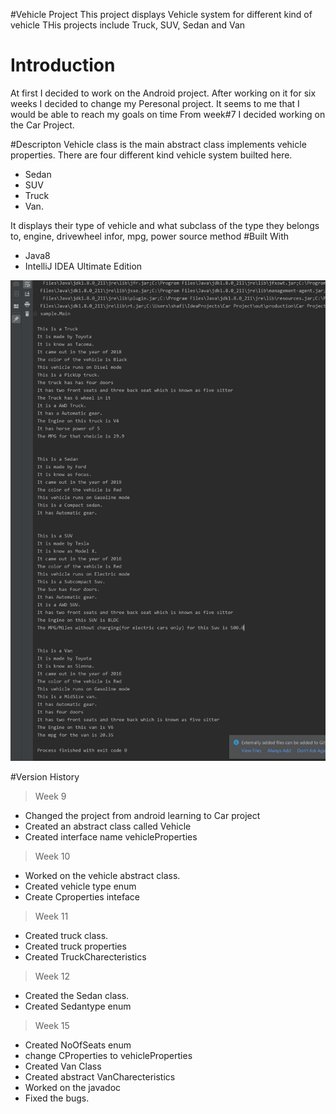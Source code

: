 #Vehicle Project
This project displays Vehicle system for different kind of vehicle 
THis projects include Truck, SUV, Sedan and Van
# Introduction
At first I decided to work on the Android project. After working on it for six weeks I decided to change my Peresonal project.
It seems to me that I would be able to reach my goals on time
From week#7 I decided working on the Car Project. 

#Descripton
Vehicle class is the main abstract class implements vehicle properties. 
There are four different kind vehicle system builted here.
- Sedan
- SUV
- Truck
- Van.

It displays their type of vehicle and what subclass of the type they belongs to, engine, drivewheel infor, mpg, power source method
#Built With
- Java8
- IntelliJ IDEA Ultimate Edition

![PROJECT OUTPUT](ProjectOutput.PNG)

#Version History
>Week 9

- Changed the project from android learning to Car project
- Created an abstract class called Vehicle
- Created interface name vehicleProperties

> Week 10

- Worked on the vehicle abstract class.
- Created vehicle type enum
- Create Cproperties inteface

>Week 11

- Created truck class.
- Created truck properties
- Created TruckCharecteristics

> Week 12

- Created the Sedan class.
- Created Sedantype enum

> Week 15

- Created NoOfSeats enum
- change CProperties to vehicleProperties 
- Created Van Class
- Created abstract VanCharecteristics
- Worked on the javadoc
- Fixed the bugs.


